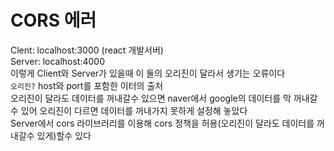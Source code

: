 # CORS 에러

Clent: localhost:3000 (react 개발서버)   
Server: localhost:4000   
이렇게 Client와 Server가 있을때 이 둘의 오리진이 달라서 생기는 오류이다   
`오리진?` host와 port를 포함한 이터의 출처   
오리진이 달라도 데이터를 꺼내갈수 있으면 naver에서 google의 데이터를 막 꺼내갈수 있어 오리진이 다르면 데이터를 꺼내가지 못하게 설정해 놓았다   
Server에서 cors 라이브러리를 이용해 cors 정책을 허용(오리진이 달라도 데이터를 꺼내갈수 있게)할수 있다